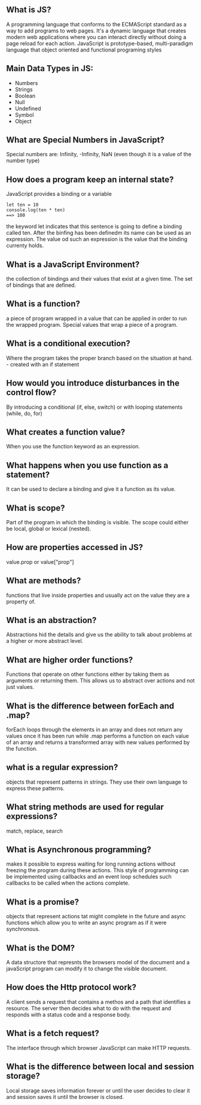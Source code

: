 ## What is JS?
A programming language that conforms to the ECMAScript standard as a way to add programs to web pages. It's a dynamic language that creates modern web applications where you can interact directly without doing a page reload for each action. JavaScript is prototype-based, multi-paradigm language that object oriented and functional programing styles

## Main Data Types in JS:
+ Numbers
+ Strings
+ Boolean 
+ Null 
+ Undefined
+ Symbol 
+ Object


## What are Special Numbers in JavaScript?
Special numbers are: Infinity, -Infinity, NaN (even though it is a value of the number type)


## How does a program keep an internal state?
JavaScript provides a binding or a variable 

```
let ten = 10
console.log(ten * ten)
==> 100
```

the keyword let indicates that this sentence is going to define a binding called ten. 
After the binfing has been definedm its name can be used as an expression. 
The value od such an expression is the value that the binding currenty holds. 

## What is a JavaScript Environment?
the collection of bindings and their values that exist at a given time. The set of bindings that are defined. 

## What is a function?
a piece of program wrapped in a value that can be applied in order to run the wrapped program. 
Special values that wrap a piece of a program. 

## What is a conditional execution?
Where the program takes the proper branch based on the situation at hand. - created with an if statement 

## How would you introduce disturbances in the control flow?
By introducing a conditional (if, else, switch) or with looping statements (while, do, for)

## What creates a function value? 
When you use the function keyword as an expression. 

## What happens when you use function as a statement?
It can be used to declare a binding and give it a function as its value. 

## What is scope?
Part of the program in which the binding is visible. The scope could either be local, global or lexical (nested).

## How are properties accessed in JS?
value.prop or value["prop"]

## What are methods?
functions that live inside properties and usually act on the value they are a property of. 

## What is an abstraction?
Abstractions hid the details and give us the ability to talk about problems at a higher or more abstract level. 

## What are higher order functions?
Functions that operate on other functions either by taking them as arguments or returning them. This allows us to abstract over actions and not just values. 

## What is the difference between forEach and .map? 
forEach loops through the elements in an array and does not return any values once it has been run while .map performs a function on each value of an array and returns a transformed array with new values performed by the function.

## what is a regular expression?
objects that represent patterns in strings. They use their own language to express these patterns.

## What string methods are used for regular expressions?
 match, replace, search

## What is Asynchronous programming?
makes it possible to express waiting for long running actions without freezing the program during these actions. This style of programming can be implemented using callbacks and an event loop schedules such callbacks to be called when the actions complete. 

## What is a promise? 
objects that represent actions tat might complete in the future and async functions which allow you to write an async program as if it were synchronous.

## What is the DOM?
A data structore that represnts the browsers model of the document and a javaScript program can modify it to change the visible document.


## How does the Http protocol work?
A client sends a request that contains a methos and a path that identifies a resource. The server then decides what to do with the request and responds with a status code and a response body. 

## What is a fetch request?
The interface through which browser JavaScript can make HTTP requests.

## What is the difference between local and session storage?
Local storage saves information forever or until the user decides to clear it and session saves it until the browser is closed. 
